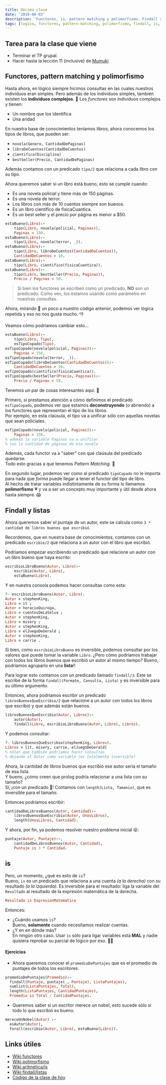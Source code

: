```yaml
---
title: Décima clase
date: '2019-06-03'
description: 'Functores, is, pattern matching y polimorfismo. Findall y listas.'
tags: [logico, functores, pattern-matching, polimorfismo, findall, is, listas]
---
```


## Tarea para la clase que viene
- Terminar el TP grupal.
- Hacer hasta la lección 11 (inclusive) de [Mumuki](https://mumuki.io/pdep-utn/chapters/307-programacion-logica)

## Functores, pattern matching y polimorfismo
Hasta ahora, en lógico siempre hicimos consultas en las cuales nuestros individuos eran simples.
Pero además de los individuos simples, también existen los **individuos complejos**. 🧐
Los *functores* son individuos complejos y tienen:
- Un nombre que los identifica
- Una aridad

En nuestra base de conocimientos teníamos libros, ahora conocemos los tipos de libros, que pueden ser:
- `novela(Genero, CantidadDePaginas)`
- `libroDeCuentos(CantidadDeCuentos)`
- `cientifico(Disciplina)` 
- `bestSeller(Precio, CantidadDePaginas)`

Además contamos con un predicado `tipo/2` que relaciona a cada libro con su tipo.

Ahora queremos saber si un libro está bueno, esto se cumple cuando:
- Es una novela policial y tiene más de 150 páginas.
- Es una novela de terror.
- Los libros con más de 10 cuentos siempre son buenos.
- Es un libro científico de fisicaCuantica.
- Es un best seller y el precio por página es menor a $50.

```prolog
estaBueno(Libro):-
    tipo(Libro, novela(policial, Paginas)),
    Paginas > 150.
estaBueno(Libro):-
    tipo(Libro, novela(terror, _)).
estaBueno(Libro):-
    tipo(Libro, libroDeCuentos(CantidadDeCuentos)),
    CantidadDeCuentos > 10.
estaBueno(Libro):-
    tipo(Libro, cientifico(fisicaCuantica)).
estaBueno(Libro):-
    tipo(Libro, bestSeller(Precio, Paginas)),
    Precio / Paginas < 50.
```
> Si bien los functores se escriben como un predicado, **NO** son un predicado. Como ven, los estamos usando como parámetro en nuestras consultas.

Ahora, mirando 🔭 un poco a nuestro código anterior, podemos ver lógica repetida y eso no nos gusta mucho. 👎

Veamos cómo podríamos cambiar esto...


```prolog
estaBueno(Libro):-
    tipo(Libro, Tipo),
    esTipoCopado(Tipo).
esTipoCopado(novela(policial, Paginas)):-
    Paginas > 150.
esTipoCopado(novela(terror, _)).
esTipoCopado(libroDeCuentos(CantidadDeCuentos)):-
    CantidadDeCuentos > 10.
esTipoCopado(cientifico(fisicaCuantica)).
esTipoCopado(bestSeller(Precio, Paginas)):-
    Precio / Paginas < 50.
```

Tenemos un par de cosas interesantes aquí. 🤔

Primero, si prestamos atención a cómo definimos el predicado `esTipoCopado`, podemos ver que estamos **deconstruyendo** (o abriendo) a los functores que representan el tipo de los libros.  
Por ejemplo, en esta claúsula, el tipo va a unificar sólo con aquellas novelas que sean policiales.
```prolog
esTipoCopado(novela(policial, Paginas)):-
    Paginas > 150.
% además la variable Paginas va a unificar
% con la cantidad de páginas de esa novela
```
Además, cada functor va a "saber" con qué claúsula del predicado quedarse.  
Todo esto gracias a que tenemos *Pattern Matching*. 🎉

En segundo lugar, podemos ver como al predicado `tipoCopado` no le importa para nada que *forma* puede llegar a tener el functor del tipo de libro.  
Al hecho de tratar variables indistintamente de su forma lo llamamos **polimorfismo** 💗 y va a ser un concepto muy importante y útil desde ahora hasta siempre. 😱

## Findall y listas
Ahora queremos saber el puntaje de un autor, este se calcula como `3 * cantidad de libros buenos que escribió`.

Recordemos, que en nuestra base de conocimientos, contamos con un predicado `escribio/2` que relaciona a un autor con el libro que escribió.

Podríamos empezar escribiendo un predicado que relacione un autor con un libro bueno que haya escrito:
```prolog
escribioLibroBueno(Autor, Libro):-
    escribio(Autor, Libro),
    estaBueno(Libro).
```

Y en nuestra consola podemos hacer consultas como esta:
```prolog
?- escribioLibroBueno(Autor, Libro).
Autor = stephenKing,
Libro = it ;
Autor = horacioQuiroga,
Libro = cuentosDeLaSelva ;
Autor = stephenKing,
Libro = misery ;
Autor = stephenKing,
Libro = elJuegoDeGerald ;
Autor = stephenKing,
Libro = carrie .
```
Si bien, como `escribioLibroBueno` es inversible, podemos consultar por los valores que puede tomar la variable `Libro`. ¿Pero cómo podríamos trabajar con todos los libros buenos que escribió un autor al mismo tiempo? Bueno, podríamos agruparlo en una **lista**!!

Para lograr esto contamos con un predicado llamado `findall/3`. Este se escribe de la forma `findall(Formato, Consulta, Lista)` y es inversible para su último argumento.

Entonces, ahora podríamos escribir un predicado `librosBuenosQueEscribio/2` que relacione a un autor con todos los libros que escribió y que además están buenos.

```prolog
librosBuenosQueEscribio(Autor, Libros):-
    autor(Autor),
    findall(Libro, escribioLibroBueno(Autor, Libro), Libros).
```
Y podemos consultar:

```prolog
?- librosBuenosQueEscribio(stephenKing, Libros).
Libros = [it, misery, carrie, elJuegoDeGerald]
% notar que también podríamos hacer consultas
% dejando al Autor como variable (es totalmente inversible)
```
Ahora, la cantidad de libros buenos que escribió ese autor sería el tamaño de esa lista.  
Y bueno, ¿cómo creen que prolog podría relacionar a una lista con su tamaño?  
Sí, ¡con un predicado 🤩! Contamos con `length(Lista, Tamanio)`, que es inversible para el tamaño.

Entonces podríamos escribir:
```prolog
cantidadDeLibrosBuenos(Autor, Cantidad):-
    librosBuenosQueEscribio(Autor, UnosLibros),
    length(UnosLibros, Cantidad).
```

Y ahora, por fin, ya podemos resolver nuestro problema inicial 😝:

```prolog
puntaje(Autor, Puntaje):-,
    cantidadDeLibrosBuenos(Autor, Cantidad),
    Puntaje is 3 * Cantidad.
```

## is
Pero, un momento, ¿qué es esto de `is`?  
Bueno, `is` es un predicado que relaciona a una cuenta *(a la derecha)* con su resultado *(a la izquierda)*. Es inversible para el resultado: liga la variable del `Resultado` al resultado de la expresión matemática de la derecha.
```prolog
Resultado is ExpresionMatematica
```
Entonces:
- ¿Cuándo usamos `is`?  
Bueno, **solamente** cuando necesitamos realizar cuentas.
- ¿Y en en dónde más?  
En ningún otro caso. Usar `is` sólo para ligar variables está **MAL** y nadie quisiera reprobar su parcial de lógico por eso. 👮🏻‍

#### Ejercicios
- Ahora queremos conocer el `promedioDePuntajes` que es el promedio de puntajes de todos los escritores.

```prolog
promedioDePuntajes(Promedio):-
  findall(Puntaje, puntaje(_, Puntaje), ListaPuntajes),
  sumlist(ListaPuntajes, Total),
  length(ListaPuntajes, CantidadPuntajes),
  Promedio is Total / CantidadPuntajes.
```

- Queremos saber si un escritor merece un nobel, esto sucede sólo si todo lo que escribió es bueno.

```prolog
mereceUnNobel(Autor) :-
  esAutor(Autor),
  forall(escribio(Autor, Libro), estaBueno(Libro)).
```

## Links útiles
- [Wiki functores](http://wiki.uqbar.org/wiki/articles/paradigma-logico---functores.html)
- [Wiki polimorfismo](http://wiki.uqbar.org/wiki/articles/polimorfismo-en-el-paradigma-logico.html)
- [Wiki aritmética/is](http://wiki.uqbar.org/wiki/articles/aritmetica-en-prolog.html)
- [Wiki findall/listas](https://github.com/uqbar-project/wiki/blob/master/wiki/articles/paradigma-logico---listas.md)
- [Código de la clase de hoy](https://gist.github.com/mnmallea/c2378a0afe713b483c3f233ca12d2f5e)
